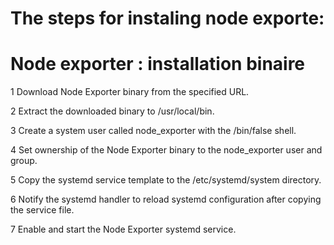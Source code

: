 # The steps for instaling node exporte:

# Node exporter : installation binaire


 1 Download Node Exporter binary from the specified URL.  
 
 2 Extract the downloaded binary to /usr/local/bin.  
 
 3 Create a system user called node_exporter with the /bin/false shell.  
 
 4 Set ownership of the Node Exporter binary to the node_exporter user and group.  
 
 5 Copy the systemd service template to the /etc/systemd/system directory.  
 
 6 Notify the systemd handler to reload systemd configuration after copying the service file.  
 
 7 Enable and start the Node Exporter systemd service.  

